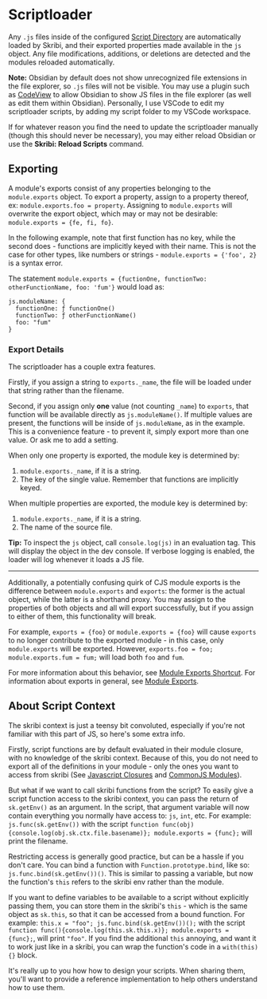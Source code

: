 # Scriptloader

Any `.js` files inside of the configured [Script Directory](/obsidian-skribi/settings/#script-folder) are automatically loaded by Skribi, and their exported properties made available in the `js` object. Any file modifications, additions, or deletions are detected and the modules reloaded automatically.  

**Note:** Obsidian by default does not show unrecognized file extensions in the file explorer, so `.js` files will not be visible. You may use a plugin such as [CodeView](https://github.com/zsviczian/obsidian-codeeditor) to allow Obsidian to show JS files in the file explorer (as well as edit them within Obsidian). Personally, I use VSCode to edit my scriptloader scripts, by adding my script folder to my VSCode workspace. 

If for whatever reason you find the need to update the scriptloader manually (though this should never be necessary), you may either reload Obsidian or use the **Skribi: Reload Scripts** command.

## Exporting

A module's exports consist of any properties belonging to the `module.exports` object. To export a property, assign to a property thereof, ex: `module.exports.foo = property`. Assigning to `module.exports` will overwrite the export object, which may or may not be desirable: `module.exports = {fe, fi, fo}`.

In the following example, note that first function has no key, while the second does - functions are implicitly keyed with their name. This is not the case for other types, like numbers or strings - `module.exports = {'foo', 2}` is a syntax error. 

The statement `module.exports = {fuctionOne, functionTwo: otherFunctionName, foo: 'fum'}` would load as:

```
js.moduleName: {
  functionOne: ƒ functionOne()
  functionTwo: ƒ otherFunctionName()
  foo: "fum"
}
```

### Export Details

The scriptloader has a couple extra features.

Firstly, if you assign a string to `exports._name`, the file will be loaded under that string rather than the filename.

Second, if you assign only **one** value (not counting `_name`) to `exports`, that function will be available directly as `js.moduleName()`. If multiple values are present, the functions will be inside of `js.moduleName`, as in the example. This is a convenience feature - to prevent it, simply export more than one value. Or ask me to add a setting.

When only one property is exported, the module key is determined by:  

  1. `module.exports._name`, if it is a string.  
  2. The key of the single value. Remember that functions are implicitly keyed.  

When multiple properties are exported, the module key is determined by:  

  1. `module.exports._name`, if it is a string.  
  2. The name of the source file.  

**Tip:** To inspect the `js` object, call `console.log(js)` in an evaluation tag. This will display the object in the dev console. If verbose logging is enabled, the loader will log whenever it loads a JS file.

<hr>

Additionally, a potentially confusing quirk of CJS module exports is the difference between `module.exports` and `exports`: the former is the actual object, while the latter is a shorthand proxy. You may assign to the properties of both objects and all will export successfully, but if you assign to either of them, this functionality will break. 

For example, `exports = {foo}` or `module.exports = {foo}` will cause `exports` to no longer contribute to the exported module - in this case, only `module.exports` will be exported. However, `exports.foo = foo; module.exports.fum = fum;` will load both `foo` and `fum`. 

For more information about this behavior, see <a href="https://nodejs.org/api/modules.html#modules_exports_shortcut">Module Exports Shortcut</a>. For information about exports in general, see <a href="https://nodejs.org/api/modules.html#modules_module_exports">Module Exports</a>.

## About Script Context

The skribi context is just a teensy bit convoluted, especially if you're not familiar with this part of JS, so here's some extra info.

Firstly, script functions are by default evaluated in their module closure, with no knowledge of the skribi context. Because of this, you do not need to export all of the definitions in your module - only the ones you want to access from skribi (See <a href="https://developer.mozilla.org/en-US/docs/Web/JavaScript/Closures">Javascript Closures</a> and <a href="https://nodejs.org/api/modules.html#modules_modules_commonjs_modules">CommonJS Modules</a>).

But what if we want to call skribi functions from the script? To easily give a script function access to the skribi context, you can pass the return of `sk.getEnv()` as an argument. In the script, that argument variable will now contain everything you normally have access to: `js`, `int`, etc. For example: `js.func(sk.getEnv())` with the script `function func(obj){console.log(obj.sk.ctx.file.basename)}; module.exports = {func};` will print the filename.

Restricting access is generally good practice, but can be a hassle if you don't care. You can bind a function with `Function.prototype.bind`, like so: `js.func.bind(sk.getEnv())()`. This is similar to passing a variable, but now the function's `this` refers to the skribi env rather than the module. 

If you want to define variables to be available to a script without explicitly passing them, you can store them in the skribi's `this` - which is the same object as `sk.this`, so that it can be accessed from a bound function. For example: `this.x = "foo"; js.func.bind(sk.getEnv())();` with the script `function func(){console.log(this.sk.this.x)}; module.exports = {func};`, will print `"foo"`. If you find the additional `this` annoying, and want it to work just like in a skribi, you can wrap the function's code in a `with(this) {}` block.

It's really up to you how how to design your scripts. When sharing them, you'll want to provide a reference implementation to help others understand how to use them.